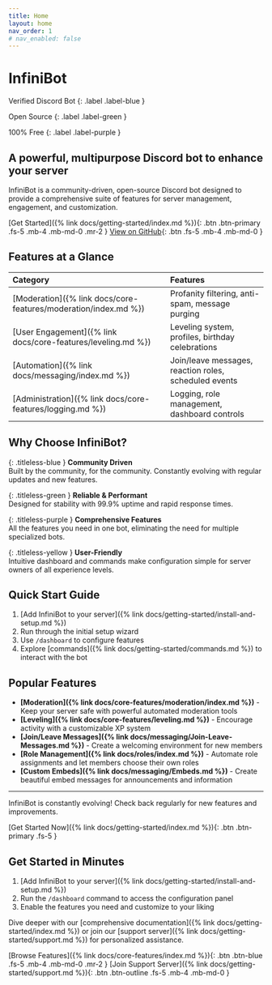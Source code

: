 ```yaml
---
title: Home
layout: home
nav_order: 1
# nav_enabled: false
---
```


# InfiniBot

Verified Discord Bot
{: .label .label-blue }

Open Source
{: .label .label-green }

100% Free
{: .label .label-purple }

## A powerful, multipurpose Discord bot to enhance your server

InfiniBot is a community-driven, open-source Discord bot designed to provide a comprehensive suite of features for server management, engagement, and customization.

[Get Started]({% link docs/getting-started/index.md %}){: .btn .btn-primary .fs-5 .mb-4 .mb-md-0 .mr-2 }
[View on GitHub](https://github.com/cypress-exe/InfiniBot){: .btn .fs-5 .mb-4 .mb-md-0 }

## Features at a Glance

| Category | Features |
|:---------|:---------|
| [Moderation]({% link docs/core-features/moderation/index.md %}) | Profanity filtering, anti-spam, message purging |
| [User Engagement]({% link docs/core-features/leveling.md %}) | Leveling system, profiles, birthday celebrations |
| [Automation]({% link docs/messaging/index.md %}) | Join/leave messages, reaction roles, scheduled events |
| [Administration]({% link docs/core-features/logging.md %}) | Logging, role management, dashboard controls |

## Why Choose InfiniBot?

{: .titleless-blue }
**Community Driven**  
Built by the community, for the community. Constantly evolving with regular updates and new features.

{: .titleless-green }
**Reliable & Performant**  
Designed for stability with 99.9% uptime and rapid response times.

{: .titleless-purple }
**Comprehensive Features**  
All the features you need in one bot, eliminating the need for multiple specialized bots.

{: .titleless-yellow }
**User-Friendly**  
Intuitive dashboard and commands make configuration simple for server owners of all experience levels.

## Quick Start Guide

1. [Add InfiniBot to your server]({% link docs/getting-started/install-and-setup.md %})
2. Run through the initial setup wizard
3. Use `/dashboard` to configure features
4. Explore [commands]({% link docs/getting-started/commands.md %}) to interact with the bot

## Popular Features

- **[Moderation]({% link docs/core-features/moderation/index.md %})** - Keep your server safe with powerful automated moderation tools
- **[Leveling]({% link docs/core-features/leveling.md %})** - Encourage activity with a customizable XP system
- **[Join/Leave Messages]({% link docs/messaging/Join-Leave-Messages.md %})** - Create a welcoming environment for new members
- **[Role Management]({% link docs/roles/index.md %})** - Automate role assignments and let members choose their own roles
- **[Custom Embeds]({% link docs/messaging/Embeds.md %})** - Create beautiful embed messages for announcements and information

---

InfiniBot is constantly evolving! Check back regularly for new features and improvements.

[Get Started Now]({% link docs/getting-started/index.md %}){: .btn .btn-primary .fs-5 }

## Get Started in Minutes

1. [Add InfiniBot to your server]({% link docs/getting-started/install-and-setup.md %})
2. Run the `/dashboard` command to access the configuration panel
3. Enable the features you need and customize to your liking

Dive deeper with our [comprehensive documentation]({% link docs/getting-started/index.md %}) or join our [support server]({% link docs/getting-started/support.md %}) for personalized assistance.

[Browse Features]({% link docs/core-features/index.md %}){: .btn .btn-blue .fs-5 .mb-4 .mb-md-0 .mr-2 }
[Join Support Server]({% link docs/getting-started/support.md %}){: .btn .btn-outline .fs-5 .mb-4 .mb-md-0 }